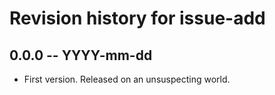 # Revision history for issue-add

## 0.0.0  -- YYYY-mm-dd

* First version. Released on an unsuspecting world.
